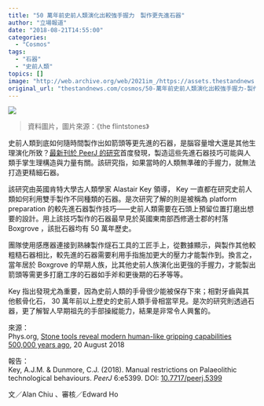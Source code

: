 ```yaml
---
title: "50 萬年前史前人類演化出較強手握力　製作更先進石器"
author: "立場報道"
date: "2018-08-21T14:55:00"
categories:
  - "Cosmos"
tags:
  - "石器"
  - "史前人類"
topics: []
image: "http://web.archive.org/web/2021im_/https://assets.thestandnews.com/media/photos/stone_EZbnq.png"
original_url: "thestandnews.com/cosmos/50-萬年前史前人類演化出較強手握力-製作更先進石器"
---
```

![](http://web.archive.org/web/2021im_/https://assets.thestandnews.com/media/photos/stone_EZbnq.png)
> 資料圖片，圖片來源：《the flintstones》

史前人類到底如何隨時間製作出如箭頭等更先進的石器，是腦容量增大還是其他生理演化所致？[最新刊於 PeerJ 的研究](http://web.archive.org/web/20211229132906/https://peerj.com/articles/5399/)首度發現，製造這些先進石器技巧可能與人類手掌生理構造與力量有關。該研究指，如果當時的人類無準確的手握力，就無法打造更精細石器。

該研究由英國肯特大學古人類學家 Alastair Key 領導， Key 一直都在研究史前人類如何利用雙手製作不同種類的石器。是次研究了解的則是被稱為 platform preparation 的較先進石器製作技巧——史前人類需要在石頭上預留位置打磨出想要的設計。用上該技巧製作的石器最早見於英國東南部西修適士郡的村落 Boxgrove ，該批石器均有 50 萬年歷史。

團隊使用感應器連接到熟練製作燧石工具的工匠手上，從數據顯示，與製作其他較粗糙石器相比，較先進的石器需要利用手指施加更大的壓力才能製作到。換言之，當年居於 Boxgrove 的早期人族，比其他史前人族演化出更強的手握力，才能製出箭頭等需更多打磨工序的石器如手斧和更後期的石矛等等。

Key 指出發現尤為重要，因為史前人類的手骨很少能被保存下來；相對牙齒與其他骸骨化石， 30 萬年前以上歷史的史前人類手骨相當罕見。是次的研究則透過石器，更了解智人早期祖先的手部操縱能力，結果是非常令人興奮的。

來源：  
Phys.org, [Stone tools reveal modern human-like gripping capabilities 500,000 years ago](http://web.archive.org/web/20211229132906/https://phys.org/news/2018-08-stone-tools-reveal-modern-human-like.html), 20 August 2018

報告：  
Key, A.J.M. & Dunmore, C.J. (2018). Manual restrictions on Palaeolithic technological behaviours. _PeerJ_ 6:e5399. DOI: [10.7717/peerj.5399](http://web.archive.org/web/20211229132906/https://peerj.com/articles/5399/)

文／Alan Chiu 、審核／Edward Ho